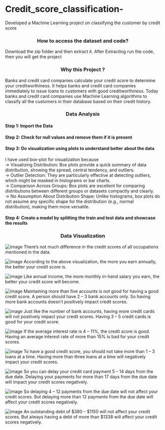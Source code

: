 # Credit_score_classification-
Developed a Machine Learning project on classifying the customer by credit score

<h3 align="center">How to access the dataset and code?</h3>

<p>Download the zip folder and then extract it. After Extracting run the code, then you will get the project</p>

<h3 align="center">Why this Project ?</h3>
<p>
    Banks and credit card companies calculate your credit score to determine your creditworthiness. It helps banks and credit card companies immediately to issue loans to customers with good creditworthiness. Today banks and credit card companies use Machine Learning algorithms to classify all the customers in their database based on their credit history.
</p>

<h3 align="center">Data Analysis</h3>

<h4>Step 1: Import the Data</h4>
<h4>Step 2: Check for null values and remove them if it is present</h4>
<h4>Step 3: Do visualization using plots to understand better about the data </h4>
     <p>
       I have used box-plot for visualization because <br>
       -> Visualizing Distribution: Box plots provide a quick summary of data distribution, showing the spread, central tendency, and outliers.<br>
       -> Outlier Detection: They are particularly effective at detecting outliers, which might be masked in histograms or bar charts.<br>
       -> Comparison Across Groups: Box plots are excellent for comparing distributions between different groups or datasets compactly and clearly.<br>
       -> No Assumption About Distribution Shape: Unlike histograms, box plots do not assume any specific shape for the distribution (e.g., normal distribution), making them more versatile.<br>
     </p>

<h4>Step 4: Create a model by splitting the train and test data and showcase the results</h4>

<h3 align="center">Data Visualization</h3>

![image](https://github.com/user-attachments/assets/0933165e-c086-4ca0-8bf6-630af86dc2fd)
There’s not much difference in the credit scores of all occupations mentioned in the data.

![image](https://github.com/user-attachments/assets/5c99308e-4f11-4e11-9650-0acbe99178cc)
According to the above visualization, the more you earn annually, the better your credit score is.

![image](https://github.com/user-attachments/assets/1c6ccb95-f479-485c-a6af-4e8e7aec848f)
Like annual income, the more monthly in-hand salary you earn, the better your credit score will become.

![image](https://github.com/user-attachments/assets/a5390e3f-1c50-4d54-acf9-5b9b027c19d1)
Maintaining more than five accounts is not good for having a good credit score. A person should have 2 – 3 bank accounts only. So having more bank accounts doesn’t positively impact credit scores.

![image](https://github.com/user-attachments/assets/1bedeae8-ef4f-4369-82e6-3cd06d92eedf)
Just like the number of bank accounts, having more credit cards will not positively impact your credit scores. Having 3 – 5 credit cards is good for your credit score.

![image](https://github.com/user-attachments/assets/4a26ecfe-94d8-4e9e-a4cb-ed6bab8df550)
If the average interest rate is 4 – 11%, the credit score is good. Having an average interest rate of more than 15% is bad for your credit scores.

![image](https://github.com/user-attachments/assets/68acee52-f0c5-4d8a-9616-60f05cdbd624)
To have a good credit score, you should not take more than 1 – 3 loans at a time. Having more than three loans at a time will negatively impact your credit scores.

![image](https://github.com/user-attachments/assets/2bb317c4-e65e-4eb2-b08e-ae66875e910a)
So you can delay your credit card payment 5 – 14 days from the due date. Delaying your payments for more than 17 days from the due date will impact your credit scores negatively.

![image](https://github.com/user-attachments/assets/0383a3e8-4ba8-4f7e-9c2f-6a673c215533)
So delaying 4 – 12 payments from the due date will not affect your credit scores. But delaying more than 12 payments from the due date will affect your credit scores negatively.

![image](https://github.com/user-attachments/assets/62020e7b-5d9e-4a08-8e74-e29a00a39f49)
An outstanding debt of $380 – $1150 will not affect your credit scores. But always having a debt of more than $1338 will affect your credit scores negatively. 









